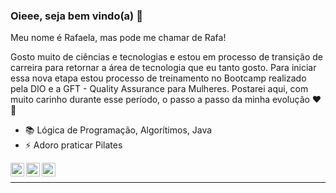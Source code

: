 ### Oieee, seja bem vindo(a) 👋

Meu nome é Rafaela, mas pode me chamar de Rafa!

Gosto muito de ciências e tecnologias e estou em processo de transição de carreira para retornar a área de tecnologia que eu tanto gosto.
Para iniciar essa nova etapa estou processo de treinamento no Bootcamp realizado pela DIO e a GFT - Quality Assurance para Mulheres.
Postarei aqui, com muito carinho durante esse período, o passo a passo da minha evolução ❤️🚀

- 📚 Lógica de Programação, Algorítimos, Java
- ⚡ Adoro praticar Pilates

<a target="_blank" href="https://www.linkedin.com/in/rafasoaresdesa/">
  <img align="left" alt="LinkdeIN" width="22px" src="https://cdn.jsdelivr.net/npm/simple-icons@v3/icons/linkedin.svg" />
</a>
<a target="_blank" href="mailto:rafa.soaresdesa@gmail.com">
  <img align="left" alt="Gmail" width="22px" src="https://cdn.jsdelivr.net/npm/simple-icons@v3/icons/gmail.svg" />
</a>
<a target="_blank" href="https://api.whatsapp.com/send?phone=5519989495610">
  <img align="left" alt="Whatsapp" width="22px" src="https://cdn.jsdelivr.net/npm/simple-icons@v3/icons/whatsapp.svg" />
</a>
</br>

---
